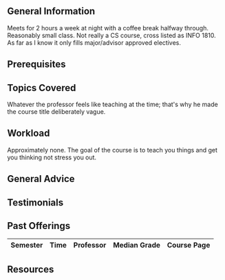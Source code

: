 ## General Information
Meets for 2 hours a week at night with a coffee break halfway through. Reasonably small class. Not really a CS course, cross listed as INFO 1810. As far as I know it only fills major/advisor approved electives.

## Prerequisites

## Topics Covered
Whatever the professor feels like teaching at the time; that's why he made the course title deliberately vague.

## Workload
Approximately none. The goal of the course is to teach you things and get you thinking not stress you out.

## General Advice

## Testimonials

## Past Offerings

| Semester | Time | Professor | Median Grade | Course Page |
| --- | --- | --- | --- | --- |

## Resources
